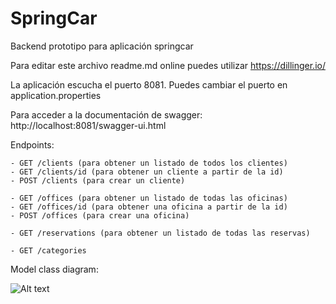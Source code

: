 # SpringCar

Backend prototipo para aplicación springcar

Para editar este archivo readme.md online puedes utilizar https://dillinger.io/

La aplicación escucha el puerto 8081. Puedes cambiar el puerto en application.properties

Para acceder a la documentación de swagger: http://localhost:8081/swagger-ui.html

Endpoints:

	- GET /clients (para obtener un listado de todos los clientes)
	- GET /clients/id (para obtener un cliente a partir de la id)
	- POST /clients (para crear un cliente)

	- GET /offices (para obtener un listado de todas las oficinas)
	- GET /offices/id (para obtener una oficina a partir de la id)
	- POST /offices (para crear una oficina)
	
	- GET /reservations (para obtener un listado de todas las reservas)

	- GET /categories
	
Model class diagram:

![Alt text](relative/documentation/model_diagram.jpg?raw=true "Model class diagram")